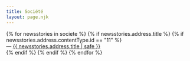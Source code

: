 ```yaml
---
title: Société
layout: page.njk
---
```


<ul style="list-style: none;margin-block-start: 0px;padding-inline-start: 0px;">
{% for newsstories in societe %}
{% if newsstories.address.title %}
{% if newsstories.address.contentType.id == "11" %} <!-- permet de valider que seuls les news-stories sont affichées (pour retirer les vidéos, audios, extrats, etc.) -->
<li>— <a href="/societe/articles/{{ newsstories.address.title | slug }}/">{{ newsstories.address.title | safe }}</a></li>
{% endif %}
{% endif %}
{% endfor %}
</ul>